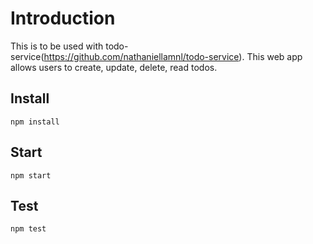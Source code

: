 # Introduction

This is to be used with todo-service(https://github.com/nathaniellamnl/todo-service). This web app allows users to create, update, delete, read todos.

## Install

`npm install`

## Start

`npm start`

## Test

`npm test`

